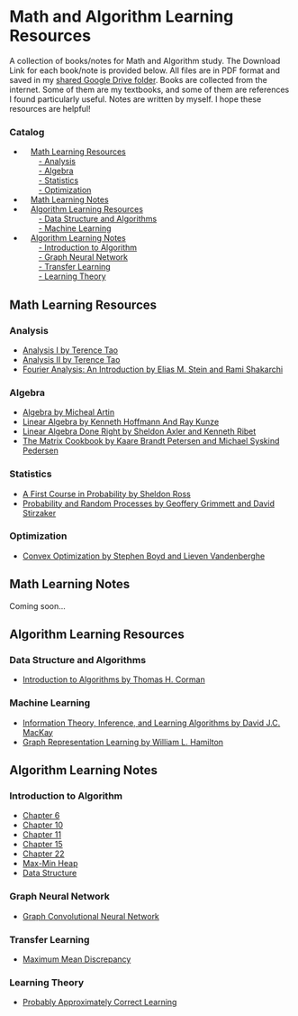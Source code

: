 # Math and Algorithm Learning Resources
A collection of books/notes for Math and Algorithm study. The Download Link for each book/note is provided below. All files are in PDF format and saved in my [shared Google Drive folder](https://drive.google.com/drive/folders/1693RRkRFiHbCtdGcI0sijQtVxTJ4c-ox?usp=sharing). Books are collected from the internet. Some of them are my textbooks, and some of them are references I found particularly useful. Notes are written by myself. I hope these resources are helpful!

### Catalog
- &emsp;<a href="#0">Math Learning Resources</a>  
&emsp;&emsp;<a href="#1">- Analysis</a>  
&emsp;&emsp;<a href="#2">- Algebra</a>  
&emsp;&emsp;<a href="#3">- Statistics</a>  
&emsp;&emsp;<a href="#4">- Optimization</a>  
- &emsp;<a href="#5">Math Learning Notes</a>  
- &emsp;<a href="#6">Algorithm Learning Resources</a>  
&emsp;&emsp;<a href="#7">- Data Structure and Algorithms</a>  
&emsp;&emsp;<a href="#8">- Machine Learning</a>  
- &emsp;<a href="#9">Algorithm Learning Notes</a>  
&emsp;&emsp;<a href="#10">- Introduction to Algorithm</a>  
&emsp;&emsp;<a href="#11">- Graph Neural Network</a>  
&emsp;&emsp;<a href="#12">- Transfer Learning</a>  
&emsp;&emsp;<a href="#12">- Learning Theory</a>  

## <a name="0">Math Learning Resources</a>
### <a name="1">Analysis</a>
- [Analysis I by Terence Tao](https://drive.google.com/file/d/1cTe9sf9UX3YS0nZ8KTY46YgnUnLgXi7v/view?usp=sharing)
- [Analysis II by Terence Tao](https://drive.google.com/file/d/1jZIHhXW1fa6hvojily9ueFMx2cbfgA6C/view?usp=sharing)
- [Fourier Analysis: An Introduction by Elias M. Stein and Rami Shakarchi](https://drive.google.com/file/d/1h3Gjcly0G7C5LWg5jmfvoiMvS0B-1HS9/view?usp=sharing)

### <a name="2">Algebra</a>
- [Algebra by Micheal Artin](https://drive.google.com/file/d/1DR9fzyBp7mjBY-jrORKGDMDRIniYbxL3/view?usp=sharing)
- [Linear Algebra by Kenneth Hoffmann And Ray Kunze](https://drive.google.com/file/d/1IZ8j6kAA5EPRhqWouiPNaqGCEE8Ef0eo/view?usp=sharing)
- [Linear Algebra Done Right by Sheldon Axler and Kenneth Ribet](https://drive.google.com/file/d/1IZ3w2ltCraSHK-ycLMuEDL9UyIgZsAhx/view?usp=sharing)
- [The Matrix Cookbook by Kaare Brandt Petersen and Michael Syskind Pedersen](https://drive.google.com/file/d/1RSuQRIabezsJPngOdzVNdtjr-hsCgdl8/view?usp=sharing)

### <a name="3">Statistics</a>
- [A First Course in Probability by Sheldon Ross](https://drive.google.com/file/d/17gbwVOzN2PcItazYiY0D49k73DWagcdA/view?usp=sharing)
- [Probability and Random Processes by Geoffery Grimmett and David Stirzaker](https://drive.google.com/file/d/1mY6XrXXi9BHgxQkrSDT7ygW38S__X1du/view?usp=sharing)

### <a name="4">Optimization</a>
- [Convex Optimization by Stephen Boyd and Lieven Vandenberghe](https://drive.google.com/file/d/1Lr5Ir7nvLtAZIzKWSDx-X47uTC-PsvQ_/view?usp=sharing)

## <a name="5">Math Learning Notes</a>
Coming soon...

## <a name="6">Algorithm Learning Resources</a>
### <a name="7">Data Structure and Algorithms</a>
- [Introduction to Algorithms by Thomas H. Corman](https://drive.google.com/file/d/1C7eCcU3FAyAPSrJGJEXsRInyDtDdvGV9/view?usp=sharing)

### <a name="8">Machine Learning</a>
- [Information Theory, Inference, and Learning Algorithms by David J.C. MacKay](https://drive.google.com/file/d/1i_7hp3Qqs6CFdDAmcTs2mgXNU7TiZLlJ/view?usp=sharing)
- [Graph Representation Learning by William L. Hamilton](https://drive.google.com/file/d/1OpLPMA-C9VPRoctrBe5TfHOEIgy80y-k/view?usp=sharing)

## <a name="9">Algorithm Learning Notes</a>
### <a name="10">Introduction to Algorithm</a>
- [Chapter 6](https://drive.google.com/file/d/1yyCAHSpvXiDsPegi0IKFlEONVg56HcFG/view?usp=sharing)
- [Chapter 10](https://drive.google.com/file/d/1o2gYHPL4bdX83uRDmIRcUsSOmJBXUuyh/view?usp=sharing)
- [Chapter 11](https://drive.google.com/file/d/1SPfov1inUkQ_lKm3FNMRr-6YYPhB59gN/view?usp=sharing)
- [Chapter 15](https://drive.google.com/file/d/1LFyqzxL6tZUvvz-xqTgnDlkzS_NHuYIM/view?usp=sharing)
- [Chapter 22](https://drive.google.com/file/d/1Dg46KjcJd3Xi6RXF0yW4fz0l0wUhNjk1/view?usp=sharing)
- [Max-Min Heap](https://drive.google.com/file/d/1oG2-fUGXHuR-r6N4HG-AjEaG_nUYVAd3/view?usp=sharing)
- [Data Structure](https://drive.google.com/file/d/1rWopKUgYqAFJduI2sxK9b-zfety8CbHB/view?usp=sharing)

### <a name="11">Graph Neural Network</a>
- [Graph Convolutional Neural Network](https://drive.google.com/file/d/1w1jiQ2vu3t6m_GOYyFxC-ZlrzsHxQ66P/view?usp=sharing)

### <a name="12">Transfer Learning</a>
- [Maximum Mean Discrepancy](https://drive.google.com/file/d/1Ym0nplTYtfU2u-Fqk8HSyaLYZHXrT_HW/view?usp=sharing)

### <a name="13">Learning Theory</a>
- [Probably Approximately Correct Learning](https://drive.google.com/file/d/1LEmDsiCDKLkwy3oirf47_xnmEr0t6u27/view?usp=sharing)

